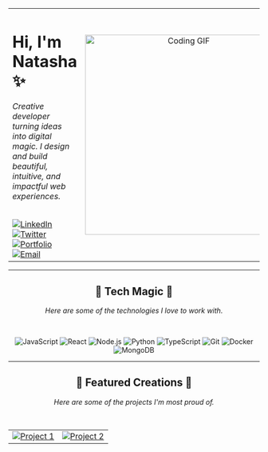 <table width="100%" border="0">
  <tr>
    <td width="50%" valign="middle">
      <h1>Hi, I'm Natasha ✨</h1>
      <p><em>Creative developer turning ideas into digital magic. I design and build beautiful, intuitive, and impactful web experiences.</em></p>
      <br>
      <a href="https://linkedin.com/in/[username]"><img src="https://img.shields.io/badge/LinkedIn-FF69B4?style=for-the-badge&logo=linkedin&logoColor=white" alt="LinkedIn"></a>
      <a href="https://twitter.com/[username]"><img src="https://img.shields.io/badge/Twitter-FF69B4?style=for-the-badge&logo=twitter&logoColor=white" alt="Twitter"></a>
      <a href="natashafolio.netlify.app"><img src="https://img.shields.io/badge/Portfolio-FF69B4?style=for-the-badge&logo=website&logoColor=white" alt="Portfolio"></a>
      <a href="natasharondonuwu@gmail.com"><img src="https://img.shields.io/badge/Email-FF69B4?style=for-the-badge&logo=gmail&logoColor=white" alt="Email"></a>
    </td>
    <td width="50%" valign="middle" align="center">
      <img src="https://i.giphy.com/media/z7wIVXPnpm1DiJDdsU/giphy.gif" width="400" alt="Coding GIF">
    </td>
  </tr>
</table>

---

<div align="center">

## 💎 Tech Magic 💎
*Here are some of the technologies I love to work with.*

<br>

![JavaScript](https://img.shields.io/badge/JavaScript-F7DF1E?style=for-the-badge&logo=javascript&logoColor=black)
![React](https://img.shields.io/badge/React-20232A?style=for-the-badge&logo=react&logoColor=61DAFB)
![Node.js](https://img.shields.io/badge/Node.js-43853D?style=for-the-badge&logo=node.js&logoColor=white)
![Python](https://img.shields.io/badge/Python-3776AB?style=for-the-badge&logo=python&logoColor=white)
![TypeScript](https://img.shields.io/badge/TypeScript-007ACC?style=for-the-badge&logo=typescript&logoColor=white)
![Git](https://img.shields.io/badge/Git-F05032?style=for-the-badge&logo=git&logoColor=white)
![Docker](https://img.shields.io/badge/Docker-2496ED?style=for-the-badge&logo=docker&logoColor=white)
![MongoDB](https://img.shields.io/badge/MongoDB-4EA94B?style=for-the-badge&logo=mongodb&logoColor=white)

</div>

---

<div align="center">

## 🌟 Featured Creations 🌟
*Here are some of the projects I'm most proud of.*

<br>

<table width="100%" border="0">
  <tr>
    <td width="50%" valign="top">
      <a href="https://github.com/[username]/project1">
        <img src="https://github-readme-stats.vercel.app/api/pin/?username=[username]&repo=project1&theme=tokyonight&hide_border=true" alt="Project 1">
      </a>
    </td>
    <td width="50%" valign="top">
      <a href="https://github.com/[username]/project2">
        <img src="https://github-readme-stats.vercel.app/api/pin/?username=[username]&repo=project2&theme=tokyonight&hide_border=true" alt="Project 2">
      </a>
    </td>
  </tr>
</table>

</div>

